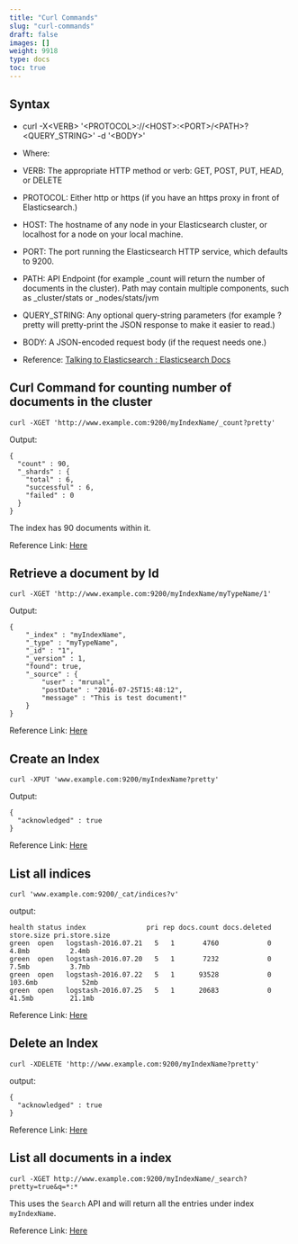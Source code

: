 ```yaml
---
title: "Curl Commands"
slug: "curl-commands"
draft: false
images: []
weight: 9918
type: docs
toc: true
---
```


## Syntax
 - curl -X\<VERB> '\<PROTOCOL>://\<HOST>:\<PORT>/\<PATH>?\<QUERY_STRING>' -d '\<BODY>'
 - Where:
 - VERB: The appropriate HTTP method or verb: GET, POST, PUT, HEAD, or DELETE
 - PROTOCOL: Either http or https (if you have an https proxy in front of Elasticsearch.) 

 - HOST: The hostname of any node in your Elasticsearch cluster, or localhost for a node on your local machine.

 - PORT: The port running the Elasticsearch HTTP service, which defaults to 9200.

 - PATH: API Endpoint (for example _count will return the number of documents in the cluster). Path may contain multiple components, such as _cluster/stats or _nodes/stats/jvm

 - QUERY_STRING: Any optional query-string parameters (for example ?pretty will pretty-print the JSON response to make it easier to read.) 

 - BODY: A JSON-encoded request body (if the request needs one.) 

 - Reference: [Talking to Elasticsearch : Elasticsearch Docs][1]


  [1]: https://www.elastic.co/guide/en/elasticsearch/guide/current/_talking_to_elasticsearch.html#_talking_to_elasticsearch

## Curl Command for counting number of documents in the cluster
    curl -XGET 'http://www.example.com:9200/myIndexName/_count?pretty'

Output:

    {
      "count" : 90,
      "_shards" : {
        "total" : 6,
        "successful" : 6,
        "failed" : 0
      }
    }
    
The index has 90 documents within it.

Reference Link: [Here][1]


  [1]: https://www.elastic.co/guide/en/elasticsearch/guide/current/_talking_to_elasticsearch.html#_talking_to_elasticsearch

## Retrieve a document by Id
    curl -XGET 'http://www.example.com:9200/myIndexName/myTypeName/1'

Output:

    {
        "_index" : "myIndexName",
        "_type" : "myTypeName",
        "_id" : "1",
        "_version" : 1,
        "found": true,
        "_source" : {
            "user" : "mrunal",
            "postDate" : "2016-07-25T15:48:12",
            "message" : "This is test document!"
        }
    }

Reference Link: [Here][1]


  [1]: https://www.elastic.co/guide/en/elasticsearch/reference/current/docs-get.html

## Create an Index
    curl -XPUT 'www.example.com:9200/myIndexName?pretty'

Output:

    {
      "acknowledged" : true
    }
Reference Link: [Here][1]


  [1]: https://www.elastic.co/guide/en/elasticsearch/reference/1.4/_create_an_index.html

## List all indices
    curl 'www.example.com:9200/_cat/indices?v'

output:

    health status index               pri rep docs.count docs.deleted store.size pri.store.size 
    green  open   logstash-2016.07.21   5   1       4760            0      4.8mb          2.4mb 
    green  open   logstash-2016.07.20   5   1       7232            0      7.5mb          3.7mb 
    green  open   logstash-2016.07.22   5   1      93528            0    103.6mb           52mb 
    green  open   logstash-2016.07.25   5   1      20683            0     41.5mb         21.1mb 

Reference Link: [Here][1]


  [1]: https://www.elastic.co/guide/en/elasticsearch/reference/1.4/_list_all_indexes.html

## Delete an Index
    curl -XDELETE 'http://www.example.com:9200/myIndexName?pretty'

output:

    {
      "acknowledged" : true
    }

Reference Link: [Here][1]


  [1]: https://www.elastic.co/guide/en/elasticsearch/reference/1.4/_delete_an_index.html

## List all documents in a index
    curl -XGET http://www.example.com:9200/myIndexName/_search?pretty=true&q=*:*


This uses the `Search` API and will return all the entries under index `myIndexName`.

Reference Link: [Here][1]


  [1]: https://www.elastic.co/guide/en/elasticsearch/reference/current/search-search.html

